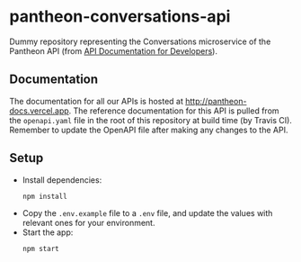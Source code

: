 # pantheon-conversations-api

Dummy repository representing the Conversations microservice of the Pantheon API (from [API Documentation for Developers](https://apidocsfordevs.com)).

## Documentation
The documentation for all our APIs is hosted at http://pantheon-docs.vercel.app. The reference documentation for this API is pulled from the `openapi.yaml` file in the root of this repository at build time (by Travis CI). Remember to update the OpenAPI file after making any changes to the API.

## Setup
- Install dependencies:
  ```
  npm install
  ```
- Copy the `.env.example` file to a `.env` file, and update the values with relevant ones for your environment.
- Start the app:
  ```
  npm start
  ```
